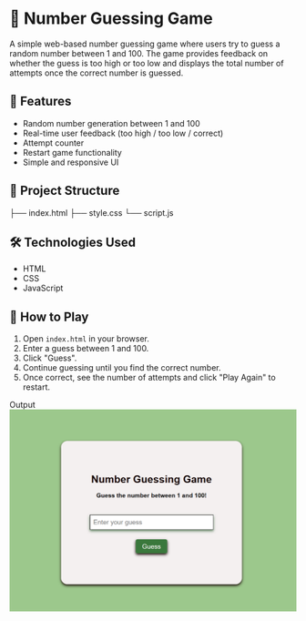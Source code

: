  # 🎯 Number Guessing Game

A simple web-based number guessing game where users try to guess a random number between 1 and 100. The game provides feedback on whether the guess is too high or too low and displays the total number of attempts once the correct number is guessed.

## 🚀 Features 

- Random number generation between 1 and 100
- Real-time user feedback (too high / too low / correct)
- Attempt counter 
- Restart game functionality 
- Simple and responsive UI

## 📂 Project Structure

├── index.html 
├── style.css 
└── script.js

## 🛠️ Technologies Used

- HTML
- CSS
- JavaScript 

## 🧠 How to Play

1. Open `index.html` in your browser.
2. Enter a guess between 1 and 100.
3. Click "Guess".
4. Continue guessing until you find the correct number.
5. Once correct, see the number of attempts and click "Play Again" to restart.

Output
![image alt](https://github.com/Rachana16-2004/Number-Guessing-Game/blob/main/Screenshot%202025-07-24%20235901.png?raw=true)



